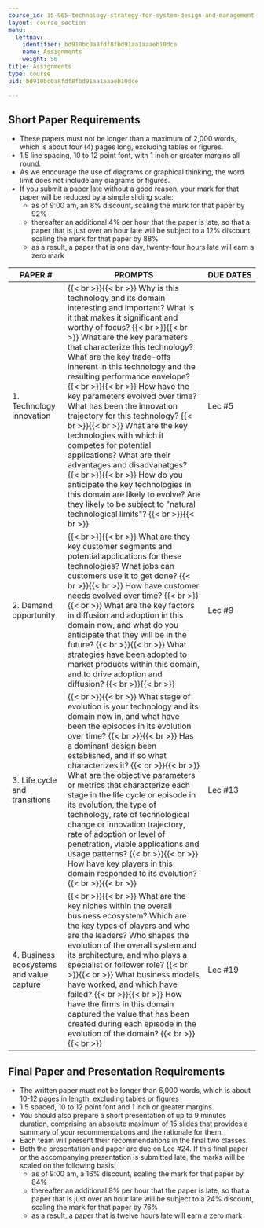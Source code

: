 ```yaml
---
course_id: 15-965-technology-strategy-for-system-design-and-management-spring-2009
layout: course_section
menu:
  leftnav:
    identifier: bd910bc0a8fdf8fbd91aa1aaaeb10dce
    name: Assignments
    weight: 50
title: Assignments
type: course
uid: bd910bc0a8fdf8fbd91aa1aaaeb10dce

---
```


Short Paper Requirements
------------------------

*   These papers must not be longer than a maximum of 2,000 words, which is about four (4) pages long, excluding tables or figures.
*   1.5 line spacing, 10 to 12 point font, with 1 inch or greater margins all round.
*   As we encourage the use of diagrams or graphical thinking, the word limit does not include any diagrams or figures.
*   If you submit a paper late without a good reason, your mark for that paper will be reduced by a simple sliding scale:
    *   as of 9:00 am, an 8% discount, scaling the mark for that paper by 92%
    *   thereafter an additional 4% per hour that the paper is late, so that a paper that is just over an hour late will be subject to a 12% discount, scaling the mark for that paper by 88%
    *   as a result, a paper that is one day, twenty-four hours late will earn a zero mark

| PAPER # | PROMPTS | DUE DATES |
| --- | --- | --- |
| 1\. Technology innovation |  {{< br >}}{{< br >}} Why is this technology and its domain interesting and important? What is it that makes it significant and worthy of focus? {{< br >}}{{< br >}} What are the key parameters that characterize this technology? What are the key trade-offs inherent in this technology and the resulting performance envelope? {{< br >}}{{< br >}} How have the key parameters evolved over time? What has been the innovation trajectory for this technology? {{< br >}}{{< br >}} What are the key technologies with which it competes for potential applications? What are their advantages and disadvanatges? {{< br >}}{{< br >}} How do you anticipate the key technologies in this domain are likely to evolve? Are they likely to be subject to "natural technological limits"? {{< br >}}{{< br >}}  | Lec #5 |
| 2\. Demand opportunity |  {{< br >}}{{< br >}} What are they key customer segments and potential applications for these technologies? What jobs can customers use it to get done? {{< br >}}{{< br >}} How have customer needs evolved over time? {{< br >}}{{< br >}} What are the key factors in diffusion and adoption in this domain now, and what do you anticipate that they will be in the future? {{< br >}}{{< br >}} What strategies have been adopted to market products within this domain, and to drive adoption and diffusion? {{< br >}}{{< br >}}  | Lec #9 |
| 3\. Life cycle and transitions |  {{< br >}}{{< br >}} What stage of evolution is your technology and its domain now in, and what have been the episodes in its evolution over time? {{< br >}}{{< br >}} Has a dominant design been established, and if so what characterizes it? {{< br >}}{{< br >}} What are the objective parameters or metrics that characterize each stage in the life cycle or episode in its evolution, the type of technology, rate of technological change or innovation trajectory, rate of adoption or level of penetration, viable applications and usage patterns? {{< br >}}{{< br >}} How have key players in this domain responded to its evolution? {{< br >}}{{< br >}}  | Lec #13 |
| 4\. Business ecosystems and value capture |  {{< br >}}{{< br >}} What are the key niches within the overall business ecosystem? Which are the key types of players and who are the leaders? Who shapes the evolution of the overall system and its architecture, and who plays a specialist or follower role? {{< br >}}{{< br >}} What business models have worked, and which have failed? {{< br >}}{{< br >}} How have the firms in this domain captured the value that has been created during each episode in the evolution of the domain? {{< br >}}{{< br >}}  | Lec #19 

Final Paper and Presentation Requirements
-----------------------------------------

*   The written paper must not be longer than 6,000 words, which is about 10-12 pages in length, excluding tables or figures
*   1.5 spaced, 10 to 12 point font and 1 inch or greater margins.
*   You should also prepare a short presentation of up to 9 minutes duration, comprising an absolute maximum of 15 slides that provides a summary of your recommendations and the rationale for them.
*   Each team will present their recommendations in the final two classes.
*   Both the presentation and paper are due on Lec #24. If this final paper or the accompanying presentation is submitted late, the marks will be scaled on the following basis:
    *   as of 9:00 am, a 16% discount, scaling the mark for that paper by 84%
    *   thereafter an additional 8% per hour that the paper is late, so that a paper that is just over an hour late will be subject to a 24% discount, scaling the mark for that paper by 76%
    *   as a result, a paper that is twelve hours late will earn a zero mark